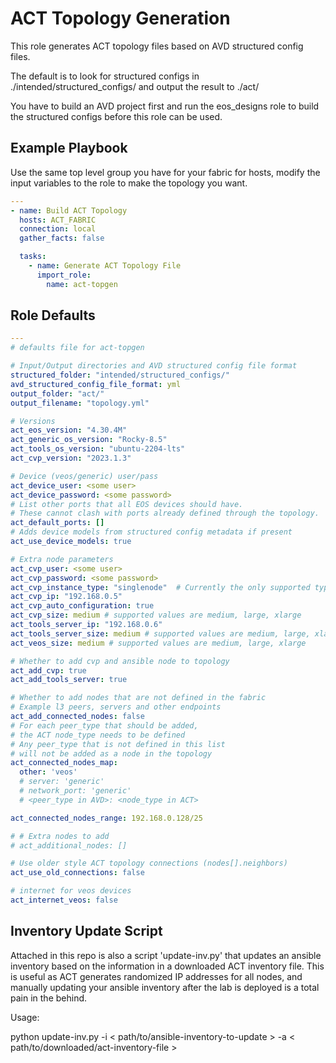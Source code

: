 # ACT Topology Generation

This role generates ACT topology files based on AVD structured config files.

The default is to look for structured configs in ./intended/structured_configs/ and output the result to ./act/

You have to build an AVD project first and run the eos_designs role to build the structured configs before this role can be used.

## Example Playbook

Use the same top level group you have for your fabric for hosts, modify the input variables to the role to make the topology you want.

```yaml
---
- name: Build ACT Topology
  hosts: ACT_FABRIC
  connection: local
  gather_facts: false

  tasks:
    - name: Generate ACT Topology File
      import_role:
        name: act-topgen
```

## Role Defaults

```yaml
---
# defaults file for act-topgen

# Input/Output directories and AVD structured config file format
structured_folder: "intended/structured_configs/"
avd_structured_config_file_format: yml
output_folder: "act/"
output_filename: "topology.yml"

# Versions
act_eos_version: "4.30.4M"
act_generic_os_version: "Rocky-8.5"
act_tools_os_version: "ubuntu-2204-lts"
act_cvp_version: "2023.1.3"

# Device (veos/generic) user/pass
act_device_user: <some user>
act_device_password: <some password>
# List other ports that all EOS devices should have.
# These cannot clash with ports already defined through the topology.
act_default_ports: []
# Adds device models from structured config metadata if present
act_use_device_models: true

# Extra node parameters
act_cvp_user: <some user>
act_cvp_password: <some password>
act_cvp_instance_type: "singlenode"  # Currently the only supported type
act_cvp_ip: "192.168.0.5"
act_cvp_auto_configuration: true
act_cvp_size: medium # supported values are medium, large, xlarge
act_tools_server_ip: "192.168.0.6"
act_tools_server_size: medium # supported values are medium, large, xlarge
act_veos_size: medium # supported values are medium, large, xlarge

# Whether to add cvp and ansible node to topology
act_add_cvp: true
act_add_tools_server: true

# Whether to add nodes that are not defined in the fabric
# Example l3 peers, servers and other endpoints
act_add_connected_nodes: false
# For each peer_type that should be added,
# the ACT node_type needs to be defined
# Any peer_type that is not defined in this list
# will not be added as a node in the topology
act_connected_nodes_map:
  other: 'veos'
  # server: 'generic'
  # network_port: 'generic'
  # <peer_type in AVD>: <node_type in ACT>

act_connected_nodes_range: 192.168.0.128/25

# # Extra nodes to add
# act_additional_nodes: []

# Use older style ACT topology connections (nodes[].neighbors)
act_use_old_connections: false

# internet for veos devices
act_internet_veos: false
```

## Inventory Update Script

Attached in this repo is also a script 'update-inv.py' that updates an ansible inventory based on the information in a downloaded ACT inventory file. This is useful as ACT generates randomized IP addresses for all nodes, and manually updating your ansible inventory after the lab is deployed is a total pain in the behind.

Usage:

python update-inv.py -i < path/to/ansible-inventory-to-update > -a < path/to/downloaded/act-inventory-file >
